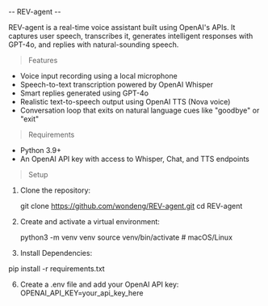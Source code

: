 -- REV-agent --

REV-agent is a real-time voice assistant built using OpenAI's APIs. It captures user speech, transcribes it, generates intelligent responses with GPT-4o, and replies with natural-sounding speech.

> Features

- Voice input recording using a local microphone
- Speech-to-text transcription powered by OpenAI Whisper
- Smart replies generated using GPT-4o
- Realistic text-to-speech output using OpenAI TTS (Nova voice)
- Conversation loop that exits on natural language cues like "goodbye" or "exit"

> Requirements

- Python 3.9+
- An OpenAI API key with access to Whisper, Chat, and TTS endpoints

> Setup

1) Clone the repository:

   git clone https://github.com/wondeng/REV-agent.git
   cd REV-agent
   
3) Create and activate a virtual environment:
   
   python3 -m venv venv
   source venv/bin/activate  # macOS/Linux

5) Install Dependencies:

  pip install -r requirements.txt

6) Create a .env file and add your OpenAI API key:
  OPENAI_API_KEY=your_api_key_here
